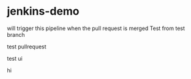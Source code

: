 # jenkins-demo
will trigger this pipeline when the pull request is merged
Test from test branch

test
pullrequest

test
ui



hi







